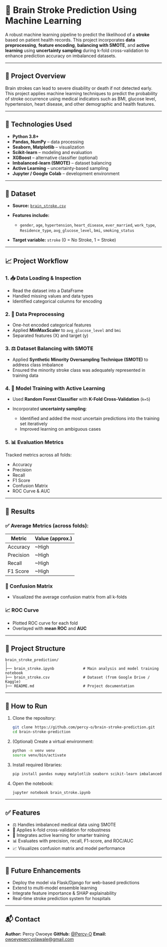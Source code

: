 # 🧠 Brain Stroke Prediction Using Machine Learning

A robust machine learning pipeline to predict the likelihood of a **stroke** based on patient health records. This project incorporates **data preprocessing**, **feature encoding**, **balancing with SMOTE**, and **active learning** using **uncertainty sampling** during k-fold cross-validation to enhance prediction accuracy on imbalanced datasets.

---

## 📌 Project Overview

Brain strokes can lead to severe disability or death if not detected early. This project applies machine learning techniques to predict the probability of stroke occurrence using medical indicators such as BMI, glucose level, hypertension, heart disease, and other demographic and health features.

---

## 🧰 Technologies Used

* **Python 3.8+**
* **Pandas, NumPy** – data processing
* **Seaborn, Matplotlib** – visualization
* **Scikit-learn** – modeling and evaluation
* **XGBoost** – alternative classifier (optional)
* **Imbalanced-learn (SMOTE)** – dataset balancing
* **Active Learning** – uncertainty-based sampling
* **Jupyter / Google Colab** – development environment

---

## 📂 Dataset

* **Source:** [`brain_stroke.csv`](https://www.kaggle.com/datasets/fedesoriano/stroke-prediction-dataset)
* **Features include:**

  * `gender`, `age`, `hypertension`, `heart_disease`, `ever_married`, `work_type`, `Residence_type`, `avg_glucose_level`, `bmi`, `smoking_status`
* **Target variable:** `stroke` (0 = No Stroke, 1 = Stroke)

---

## 📈 Project Workflow

### 1. 📥 Data Loading & Inspection

* Read the dataset into a DataFrame
* Handled missing values and data types
* Identified categorical columns for encoding

### 2. 🔄 Data Preprocessing

* One-hot encoded categorical features
* Applied **MinMaxScaler** to `avg_glucose_level` and `bmi`
* Separated features (X) and target (y)

### 3. ⚖️ Dataset Balancing with SMOTE

* Applied **Synthetic Minority Oversampling Technique (SMOTE)** to address class imbalance
* Ensured the minority stroke class was adequately represented in training data

### 4. 🧠 Model Training with Active Learning

* Used **Random Forest Classifier** with **K-Fold Cross-Validation** (`k=5`)
* Incorporated **uncertainty sampling**:

  * Identified and added the most uncertain predictions into the training set iteratively
  * Improved learning on ambiguous cases

### 5. 📊 Evaluation Metrics

Tracked metrics across all folds:

* Accuracy
* Precision
* Recall
* F1 Score
* Confusion Matrix
* ROC Curve & AUC

---

## 🧪 Results

### ✅ Average Metrics (across folds):

| Metric    | Value (approx.) |
| --------- | --------------- |
| Accuracy  | \~High          |
| Precision | \~High          |
| Recall    | \~High          |
| F1 Score  | \~High          |

### 📌 Confusion Matrix

* Visualized the average confusion matrix from all k-folds

### 📈 ROC Curve

* Plotted ROC curve for each fold
* Overlayed with **mean ROC** and **AUC**

---

## 📁 Project Structure

```
brain_stroke_prediction/
│
├── brain_stroke.ipynb             # Main analysis and model training notebook
├── brain_stroke.csv               # Dataset (from Google Drive / Kaggle)
├── README.md                      # Project documentation
```

---

## 🚀 How to Run

1. Clone the repository:

   ```bash
   git clone https://github.com/percy-o/brain-stroke-prediction.git
   cd brain-stroke-prediction
   ```

2. (Optional) Create a virtual environment:

   ```bash
   python -m venv venv
   source venv/bin/activate
   ```

3. Install required libraries:

   ```bash
   pip install pandas numpy matplotlib seaborn scikit-learn imbalanced-learn xgboost
   ```

4. Open the notebook:

   ```bash
   jupyter notebook brain_stroke.ipynb
   ```

---

## ✅ Features

* ⚖️ Handles imbalanced medical data using SMOTE
* 🧪 Applies k-fold cross-validation for robustness
* 🧠 Integrates active learning for smarter training
* 📊 Evaluates with precision, recall, F1-score, and ROC/AUC
* 📈 Visualizes confusion matrix and model performance

---

## 🧠 Future Enhancements

* Deploy the model via Flask/Django for web-based predictions
* Extend to multi-model ensemble learning
* Integrate feature importance & SHAP explainability
* Real-time stroke prediction system for hospitals

---

## 📬 Contact

**Author:** Percy Owoeye
**GitHub:** [@Percy-O](https://github.com/percy-o)
**Email:** [owoeyepercyolawale@gmail.com](mailto:owoeyepercyolawale@gmail.com)
